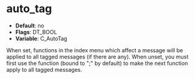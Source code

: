 # auto_tag

- **Default**: no
- **Flags**: DT_BOOL
- **Variable**: C_AutoTag

When set, functions in the index menu which affect a message
will be applied to all tagged messages (if there are any).  When
unset, you must first use the <tag-prefix> function (bound to ";"
by default) to make the next function apply to all tagged messages.
